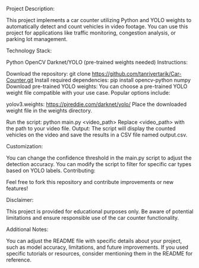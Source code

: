 Project Description:

This project implements a car counter utilizing Python and YOLO weights to automatically detect and count vehicles in video footage. You can use this project for applications like traffic monitoring, congestion analysis, or parking lot management.

Technology Stack:

Python
OpenCV
Darknet/YOLO (pre-trained weights needed)
Instructions:

Download the repository:
git clone https://github.com/tanrivertarik/Car-Counter.git
Install required dependencies:
pip install opencv-python numpy
Download pre-trained YOLO weights:
You can choose a pre-trained YOLO weight file compatible with your use case. Popular options include:

yolov3.weights: https://pjreddie.com/darknet/yolo/
Place the downloaded weight file in the weights directory.

Run the script:
python main.py <video_path>
Replace <video_path> with the path to your video file.
Output:
The script will display the counted vehicles on the video and save the results in a CSV file named output.csv.

Customization:

You can change the confidence threshold in the main.py script to adjust the detection accuracy.
You can modify the script to filter for specific car types based on YOLO labels.
Contributing:

Feel free to fork this repository and contribute improvements or new features!

Disclaimer:

This project is provided for educational purposes only. Be aware of potential limitations and ensure responsible use of the car counter functionality.

Additional Notes:

You can adjust the README file with specific details about your project, such as model accuracy, limitations, and future improvements.
If you used specific tutorials or resources, consider mentioning them in the README for reference.
